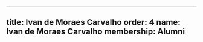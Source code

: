 ---
  title: Ivan de Moraes Carvalho
  order: 4
  name: Ivan de Moraes Carvalho
  membership: Alumni
  ---
  